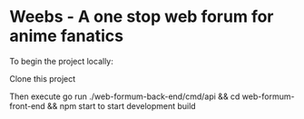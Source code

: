 # Weebs - A one stop web forum for anime fanatics

To begin the project locally:

Clone this project

Then execute go run ./web-formum-back-end/cmd/api && cd web-formum-front-end && npm start to start development build
